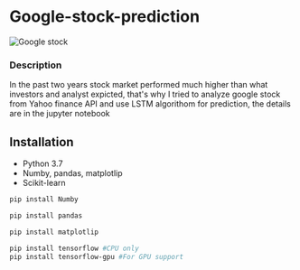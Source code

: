 # Google-stock-prediction
![Google stock](https://user-images.githubusercontent.com/83476407/155717217-bc02ea38-276f-4562-89d9-70c433bbe5d7.jpg)
### Description 
In the past two years stock market performed much higher than what investors and analyst expicted, that's why I tried to analyze google stock from Yahoo finance API and use LSTM algorithom for prediction, the details are in the jupyter notebook

## Installation

- Python 3.7
- Numby, pandas, matplotlip
- Scikit-learn


```bash
pip install Numby
```
```bash
pip install pandas
```

```bash
pip install matplotlip
```

```bash
pip install tensorflow #CPU only
pip install tensorflow-gpu #For GPU support
```

